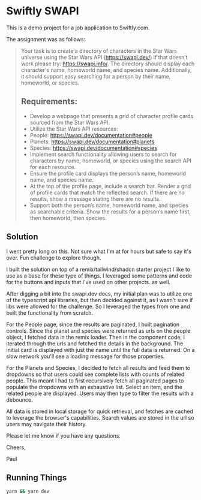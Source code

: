 # Swiftly SWAPI

This is a demo project for a job application to Swiftly.com.

The assignment was as follows:

>Your task is to create a directory of characters in the Star Wars universe using the Star Wars API (https://swapi.dev/) if that doesn’t work please try: https://swapi.info/. The directory should display each character's name, homeworld name, and species name. Additionally, it should support easy searching for a person by their name, homeworld, or species.
>
>## Requirements:
>- Develop a webpage that presents a grid of character profile cards sourced from the Star Wars API.
>- Utilize the Star Wars API resources:
>- People: https://swapi.dev/documentation#people
>- Planets: https://swapi.dev/documentation#planets
>- Species: https://swapi.dev/documentation#species
>- Implement search functionality allowing users to search for characters by name, homeworld, or species using the search API for each resource.
>- Ensure the profile card displays the person’s name, homeworld name, and species name.
>- At the top of the profile page, include a search bar. Render a grid of profile cards that match the reflected search. If there are no results, show a message stating there are no results.
>- Support both the person’s name, homeworld name, and species as searchable criteria. Show the results for a person’s name first, then homeworld, then species.
>
## Solution

I went pretty long on this. Not sure what I'm at for hours but safe to say it's over. Fun challenge to explore though. 

I built the solution on top of a remix/tailwind/shadcn starter project I like to use as a base for these type of things. I leveraged some patterns and code for the buttons and inputs that I've used on other projects. as well. 

After digging a bit into the swapi.dev docs, my initial plan was to utilize one of the typescript api libraries, but then decided against it, as I wasn't sure if libs were allowed for the challenge. So I leveraged the types from one and built the functionality from scratch.

For the People page, since the results are paginated, I built pagination controls. Since the planet and species were returned as urls on the people object, I fetched data in the remix loader. Then in the component code, I iterated through the urls and fetched the details in the background. The initial card is displayed with just the name until the full data is returned. On a slow network you'll see a loading message for those properties.

For the Planets and Species, I decided to fetch all results and feed them to dropdowns so that users could see complete lists with counts of related people. This meant I had to first recursively fetch all paginated pages to populate the dropdowns with an exhaustive list. Select an item, and the related people are displayed. Users may then type to filter the results with a debounce.

All data is stored in local storage for quick retrieval, and fetches are cached to leverage the browser's capabilities. Search values are stored in the url so users may navigate their history. 

Please let me know if you have any questions.

Cheers,

Paul

## Running Things

```sh
yarn && yarn dev
```

